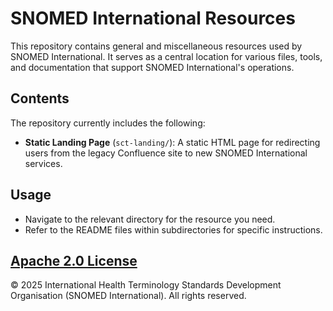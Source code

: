 # SNOMED International Resources

This repository contains general and miscellaneous resources used by SNOMED International. It serves as a central location for various files, tools, and documentation that support SNOMED International's operations.

## Contents

The repository currently includes the following:

- **Static Landing Page** (`sct-landing/`): A static HTML page for redirecting users from the legacy Confluence site to new SNOMED International services.

## Usage

- Navigate to the relevant directory for the resource you need.
- Refer to the README files within subdirectories for specific instructions.

## [Apache 2.0 License](LICENSE)


© 2025 International Health Terminology Standards Development Organisation (SNOMED International). All rights reserved.